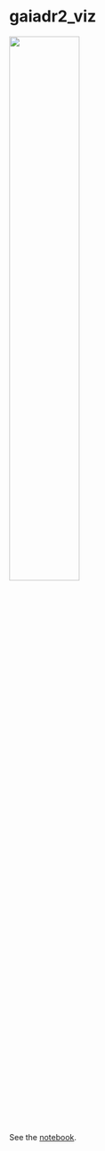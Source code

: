 # gaiadr2_viz

<img width="50%" src="https://public.boxcloud.com/api/2.0/files/290103911208/content?preview=true&version=305326443816&access_token=1!ofQcM9U_Vl8YNhOxHzWZK7SAFPmsbG9CBMSiikec0T7soIfKLtyJJ9dTf7S0YiUoI_l-y4nfttbqvMLEZoFFBjR5KZg73_EXwi0x8e0MzFW1O99rj6c__Q7f0IFg-kZ9aBwxZ33BvIaEaESMCOkIfW0LiZYVCkIAW_Vhu8eTV5QCXZ7KdMdo5jdoqozpO_GC9inkL99N8pHB4_-gPsNY5jaE0hetEtPSYe1SgpXY5mNe0XcAlztaw5F-YjADaPDXC_dNdy2rVlLm0S_R2ZxYpsDPFzEF6UUv2LjPsr38R68VbKWcUnYyqheX-uaf7omGsva1_mTp_Ial6Ni32sJCgDbXOImn3CK3ifc3J_vf2wgv1XDjOL8v3-GPX-MykUupuMWWtjwFkI3_lCYU&shared_link=https%3A%2F%2Fberkeley.app.box.com%2Fs%2Fp0s2x963lbvtnrxnrluiu4n62l1c34vv&box_client_name=box-content-preview&box_client_version=1.40.0">

See the [notebook](https://github.com/profjsb/gaiadr2_viz/blob/master/gaia_viz.ipynb).

